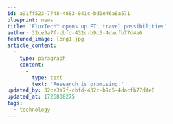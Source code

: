 ```yaml
---
id: a91ff523-7748-4883-841c-bd0e46a8a571
blueprint: news
title: 'FluxTech™ opens up FTL travel possibilities'
author: 32ce3a7f-cbfd-432c-b9c5-4dacfb77d4e6
featured_image: long1.jpg
article_content:
  -
    type: paragraph
    content:
      -
        type: text
        text: 'Research is promising.'
updated_by: 32ce3a7f-cbfd-432c-b9c5-4dacfb77d4e6
updated_at: 1726808275
tags:
  - technology
---
```

